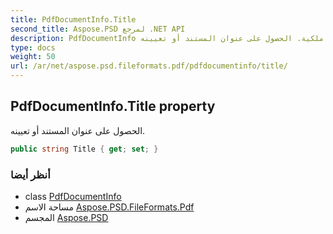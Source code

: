 ```yaml
---
title: PdfDocumentInfo.Title
second_title: Aspose.PSD لمرجع .NET API
description: PdfDocumentInfo ملكية. الحصول على عنوان المستند أو تعيينه.
type: docs
weight: 50
url: /ar/net/aspose.psd.fileformats.pdf/pdfdocumentinfo/title/
---
```

## PdfDocumentInfo.Title property

الحصول على عنوان المستند أو تعيينه.

```csharp
public string Title { get; set; }
```

### أنظر أيضا

* class [PdfDocumentInfo](../)
* مساحة الاسم [Aspose.PSD.FileFormats.Pdf](../../pdfdocumentinfo/)
* المجسم [Aspose.PSD](../../../)


